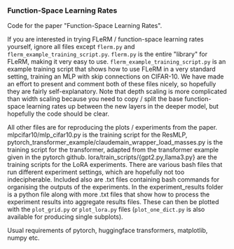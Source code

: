 ### Function-Space Learning Rates

Code for the paper "Function-Space Learning Rates".

If you are interested in trying FLeRM / function-space learning rates yourself, ignore all files except `flerm.py` and `flerm_example_training_script.py`. `flerm.py` is the entire "library" for FLeRM, making it very easy to use. `flerm_example_training_script.py` is an example training script that shows how to use FLeRM in a very standard setting, training an MLP with skip connections on CIFAR-10. We have made an effort to present and comment both of these files nicely, so hopefully they are fairly self-explanatory. Note that depth scaling is more complicated than width scaling because you need to copy / split the base function-space learning rates up between the new layers in the deeper model, but hopefully the code should be clear.

All other files are for reproducing the plots / experiments from the paper. mlpcifar10/mlp_cifar10.py is the training script for the ResMLP, pytorch_transformer_example/claudemain_wrapper_load_masses.py is the training script for the transformer, adapted from the transformer example given in the pytorch github. lora/train_scripts/{gpt2.py,llama3.py} are the training scripts for the LoRA experiments. There are various bash files that run different experiment settings, which are hopefully not too indecipherable. Included also are .txt files containing bash commands for organising the outputs of the experiments. In the experiment_results folder is a python file along with more .txt files that show how to process the experiment results into aggregate results files. These can then be plotted with the `plot_grid.py` or `plot_lora.py` files (`plot_one_dict.py` is also available for producing single subplots).

Usual requirements of pytorch, huggingface transformers, matplotlib, numpy etc.
